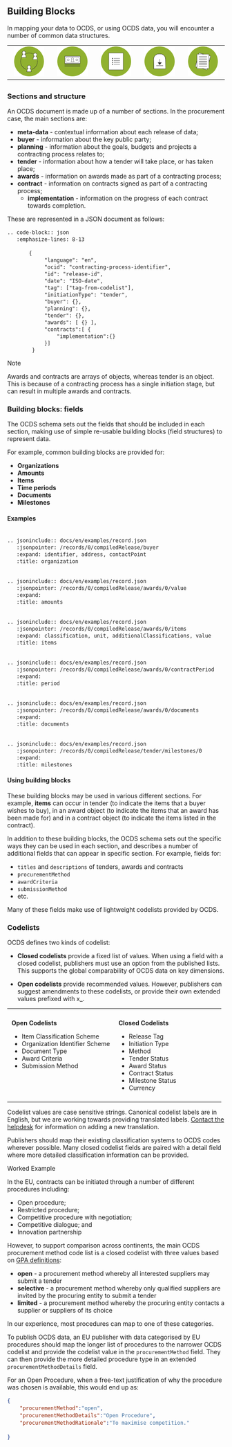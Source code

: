 ## Building Blocks

In mapping your data to OCDS, or using OCDS data, you will encounter a number of common data structures.

<table style="margin-bottom:2em;">
    <tr>
        <td width="20%" align="center"><img src="../../../assets/green_organisation.svg.png" width="80%"></td>
        <td width="20%" align="center"><img src="../../../assets/green_value.svg.png" width="80%"></td>
        <td width="20%" align="center"><img src="../../../assets/green_items.svg.png" width="80%"></td>
        <td width="20%" align="center"><img src="../../../assets/green_milestone.svg.png" width="80%"></td>
        <td width="20%" align="center"><img src="../../../assets/green_documents.svg.png" width="80%"></td>
    </tr>
</table>

### Sections and structure

An OCDS document is made up of a number of sections. In the procurement case, the main sections are:

* **meta-data** - contextual information about each release of data;
* **buyer** - information about the key public party;
* **planning** - information about the goals, budgets and projects a contracting process relates to;
* **tender** - information about how a tender will take place, or has taken place;
* **awards** - information on awards made as part of a contracting process;
* **contract** - information on contracts signed as part of a contracting process;
  * **implementation** - information on the progress of each contract towards completion.

These are represented in a JSON document as follows:

```eval_rst
.. code-block:: json
   :emphasize-lines: 8-13
       
       {
            "language": "en",
            "ocid": "contracting-process-identifier",
            "id": "release-id",
            "date": "ISO-date",
            "tag": ["tag-from-codelist"],
            "initiationType": "tender",
            "buyer": {},
            "planning": {},
            "tender": {},
            "awards": [ {} ],
            "contracts":[ {
                "implementation":{}
            }]
        }
```

<div class="example hint" markdown=1>
    
<p class="first admonition-title">Note</p>
Awards and contracts are arrays of objects, whereas tender is an object. This is because of a contracting process has a single initiation stage, but can result in multiple awards and contracts. 

</div>

### Building blocks: fields

The OCDS schema sets out the fields that should be included in each section, making use of simple re-usable building blocks (field structures) to represent data. 

For example, common building blocks are provided for:

* **Organizations** 
* **Amounts** 
* **Items**
* **Time periods**
* **Documents** 
* **Milestones**

#### Examples

```eval_rst

.. jsoninclude:: docs/en/examples/record.json
   :jsonpointer: /records/0/compiledRelease/buyer
   :expand: identifier, address, contactPoint
   :title: organization

```

```eval_rst

.. jsoninclude:: docs/en/examples/record.json
   :jsonpointer: /records/0/compiledRelease/awards/0/value
   :expand: 
   :title: amounts

```

```eval_rst

.. jsoninclude:: docs/en/examples/record.json
   :jsonpointer: /records/0/compiledRelease/awards/0/items
   :expand: classification, unit, additionalClassifications, value
   :title: items

```

```eval_rst

.. jsoninclude:: docs/en/examples/record.json
   :jsonpointer: /records/0/compiledRelease/awards/0/contractPeriod
   :expand: 
   :title: period

```

```eval_rst

.. jsoninclude:: docs/en/examples/record.json
   :jsonpointer: /records/0/compiledRelease/awards/0/documents
   :expand: 
   :title: documents

```

```eval_rst

.. jsoninclude:: docs/en/examples/record.json
   :jsonpointer: /records/0/compiledRelease/tender/milestones/0
   :expand: 
   :title: milestones

```

#### Using building blocks

These building blocks may be used in various different sections. For example, **items** can occur in tender (to indicate the items that a buyer wishes to buy), in an award object (to indicate the items that an award has been made for) and in a contract object (to indicate the items listed in the contract). 

In addition to these building blocks, the OCDS schema sets out the specific ways they can be used in each section, and describes a number of additional fields that can appear in specific section. For example, fields for:

* ```titles``` and ```descriptions``` of tenders, awards and contracts
* ```procurementMethod```
* ```awardCriteria```
* ```submissionMethod```
* etc.

Many of these fields make use of lightweight codelists provided by OCDS. 


### Codelists

OCDS defines two kinds of codelist:

* **Closed codelists** provide a fixed list of values. When using a field with a closed codelist, publishers must use an option from the published lists. This supports the global comparability of OCDS data on key dimensions.

* **Open codelists** provide recommended values. However, publishers can suggest amendments to these codelists, or provide their own extended values prefixed with x_.

<table width="100%">
<tr>
<td valign="top" width="50%" style="padding:10px;" markdown=1>

**Open Codelists**

* Item Classification Scheme
* Organization Identifier Scheme
* Document Type
* Award Criteria
* Submission Method

</td>
<td valign="top" width="50%" style="padding:10px;" markdown=1>

**Closed Codelists**

* Release Tag
* Initiation Type
* Method
* Tender Status
* Award Status
* Contract Status
* Milestone Status
* Currency

</td>
</tr>
</table>


Codelist values are case sensitive strings. Canonical codelist labels are in English, but we are working towards providing translated labels. [Contact the helpdesk](support/index.md) for information on adding a new translation.

Publishers should map their existing classification systems to OCDS codes wherever possible. Many closed codelist fields are paired with a detail field where more detailed classification information can be provided. 

<div class="example hint" markdown=1>

<p class="first admonition-title">Worked Example</p>

In the EU, contracts can be initiated through a number of different procedures including:

* Open procedure;
* Restricted procedure; 
* Competitive procedure with negotiation; 
* Competitive dialogue; and
* Innovation partnership

However, to support comparison across continents, the main OCDS procurement method code list is a closed codelist with three values based on [GPA definitions](http://www.wto.org/english/docs_e/legal_e/rev-gpr-94_01_e.htm):

* **open** - a procurement method whereby all interested suppliers may submit a tender
* **selective** - a procurement method whereby only qualified suppliers are invited by the procuring entity to submit a tender
* **limited** - a procurement method whereby the procuring entity contacts a supplier or suppliers of its choice

In our experience, most procedures can map to one of these categories. 

To publish OCDS data, an EU publisher with data categorised by EU procedures should map the longer list of procedures to the narrower OCDS codelist and provide the codelist value in the ```procurementMethod``` field. They can then provide the more detailed procedure type in an extended ```procurementMethodDetails``` field.

For an Open Procedure, when a free-text justification of why the procedure was chosen is available, this would end up as:

```json
{
    "procurementMethod":"open",
    "procurementMethodDetails":"Open Procedure",
    "procurementMethodRationale":"To maximise competition."
    
}
```

</div>

<!--ToDo: Add section on mapping - including links to mapping tools -->
